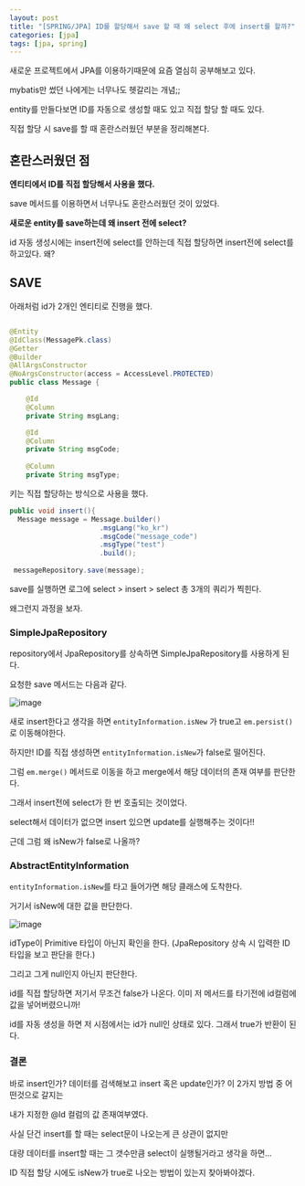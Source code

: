 ```yaml
---
layout: post
title: "[SPRING/JPA] ID를 할당해서 save 할 때 왜 select 후에 insert를 할까?"
categories: [jpa]
tags: [jpa, spring]
---
```



새로운 프로젝트에서 JPA를 이용하기때문에 요즘 열심히 공부해보고 있다.

mybatis만 썼던 나에게는 너무나도 헷갈리는 개념;;

entity를 만들다보면 ID를 자동으로 생성할 때도 있고 직접 할당 할 때도 있다.

직접 할당 시 save를 할 때 혼란스러웠던 부분을 정리해본다.


## 혼란스러웠던 점

**엔티티에서 ID를 직접 할당해서 사용을 했다.**

save 메서드를 이용하면서 너무나도 혼란스러웠던 것이 있었다.

**새로운 entity를 save하는데 왜 insert 전에 select?**

id 자동 생성시에는 insert전에 select를 안하는데 직접 할당하면 insert전에 select를 하고있다. 왜?

## SAVE 

아래처럼 id가 2개인 엔티티로 진행을 했다.

```java

@Entity
@IdClass(MessagePk.class)
@Getter
@Builder
@AllArgsConstructor
@NoArgsConstructor(access = AccessLevel.PROTECTED)
public class Message {

    @Id
    @Column
    private String msgLang;

    @Id
    @Column
    private String msgCode;
    
    @Column
    private String msgType;

```

키는 직접 할당하는 방식으로 사용을 했다.


```java
public void insert(){
  Message message = Message.builder()
                      .msgLang("ko_kr")
                      .msgCode("message_code")
                      .msgType("test")
                      .build();
                      
 messageRepository.save(message);                     
```

save를 실행하면 로그에 select > insert > select 총 3개의 쿼리가 찍힌다.

왜그런지 과정을 보자.

### SimpleJpaRepository

repository에서 JpaRepository를 상속하면 SimpleJpaRepository를 사용하게 된다.

요청한 save 메서드는 다음과 같다.

![image](https://user-images.githubusercontent.com/29051992/141048159-b59be0ef-20b3-4e37-bf59-0275bf253e74.png)

새로 insert한다고 생각을 하면 `entityInformation.isNew` 가 true고 `em.persist()`로 이동해야한다.

하지만! ID를 직접 생성하면 `entityInformation.isNew`가 false로 떨어진다. 

그럼 `em.merge()` 메서드로 이동을 하고 merge에서 해당 데이터의 존재 여부를 판단한다.

그래서 insert전에 select가 한 번 호출되는 것이었다.

select해서 데이터가 없으면 insert 있으면 update를 실행해주는 것이다!!

근데 그럼 왜 isNew가 false로 나올까?

### AbstractEntityInformation

`entityInformation.isNew`를 타고 들어가면 해당 클래스에 도착한다.

거기서 isNew에 대한 값을 판단한다.

![image](https://user-images.githubusercontent.com/29051992/141049707-6aea63f9-3e75-446b-959c-b8afe1e9ca39.png)

idType이 Primitive 타입이 아닌지 확인을 한다. (JpaRepository 상속 시 입력한 ID 타입을 보고 판단을 한다.)

그리고 그게 null인지 아닌지 판단한다.

id를 직접 할당하면 저기서 무조건 false가 나온다. 이미 저 메서드를 타기전에 id컬럼에 값을 넣어버렸으니까!

id를 자동 생성을 하면 저 시점에서는 id가 null인 상태로 있다. 그래서 true가 반환이 된다.


### 결론

바로 insert인가? 데이터를 검색해보고 insert 혹은 update인가? 이 2가지 방법 중 어떤것으로 갈지는

내가 지정한 @Id 컬럼의 값 존재여부였다. 

사실 단건 insert를 할 때는 select문이 나오는게 큰 상관이 없지만 

대량 데이터를 insert할 때는 그 갯수만큼 select이 실행될거라고 생각을 하면...

ID 직접 할당 시에도 isNew가 true로 나오는 방법이 있는지 찾아봐야겠다.



















